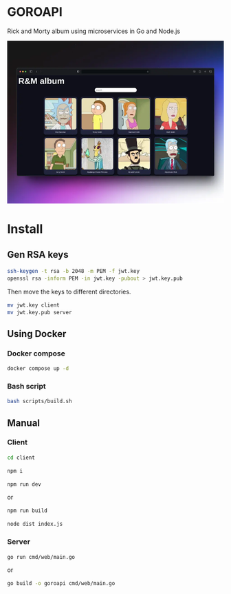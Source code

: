 # GOROAPI 

Rick and Morty album using microservices in Go and Node.js
<!--
<style>
    #con-img {
        overflow: hidden;
        border-radius: 20px;
    }
    img {
        border-radius: 20px;
        transform: scale(108%);
        transition: all ease-in-out .2s;
    }
    img:hover {
        transform: scale(100%);
    }
</style>
-->

<div id="con-img">
    <img src=".screenshots/goroapi.webp">
</div>


# Install

## Gen RSA keys
```sh 
ssh-keygen -t rsa -b 2048 -m PEM -f jwt.key
openssl rsa -inform PEM -in jwt.key -pubout > jwt.key.pub
```
Then move the keys to different directories.
```sh
mv jwt.key client
mv jwt.key.pub server
```

## Using Docker

### Docker compose
```sh
docker compose up -d
```

### Bash script
```sh
bash scripts/build.sh
```

## Manual

### Client
```sh
cd client
```
```sh
npm i
```
```sh
npm run dev
```
or
```sh
npm run build
```
```sh
node dist index.js
```

### Server
```sh
go run cmd/web/main.go
```
or
```sh
go build -o goroapi cmd/web/main.go
```